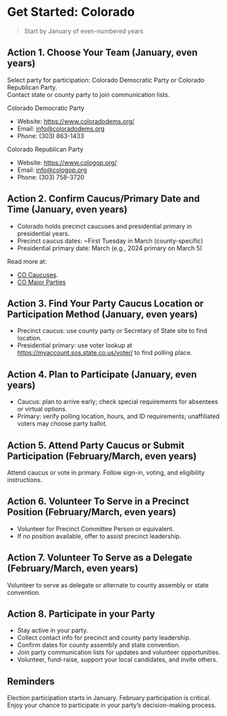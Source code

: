 # Get Started: Colorado

> Start by January of even-numbered years

## Action 1. Choose Your Team (January, even years)

Select party for participation: Colorado Democratic Party or Colorado Republican Party.  
Contact state or county party to join communication lists.


Colorado Democratic Party  
- Website: https://www.coloradodems.org/  
- Email: info@coloradodems.org
- Phone: (303) 863-1433

Colorado Republican Party  
- Website: https://www.cologop.org/  
- Email: info@cologop.org
- Phone: (303) 758-3720

## Action 2. Confirm Caucus/Primary Date and Time (January, even years)

- Colorado holds precinct caucuses and presidential primary in presidential years.  
- Precinct caucus dates: ~First Tuesday in March (county-specific)   
- Presidential primary date: March (e.g., 2024 primary on March 5) 

Read more at:
- [CO Caucuses](https://www.sos.state.co.us/pubs/elections/Candidates/FAQs/caucuses.html).
- [CO Major Parties](https://www.sos.state.co.us/pubs/elections/Candidates/FAQs/majorParty.html)


## Action 3. Find Your Party Caucus Location or Participation Method (January, even years)

- Precinct caucus: use county party or Secretary of State site to find location.  
- Presidential primary: use voter lookup at https://myaccount.sos.state.co.us/voter/ to find polling place.


## Action 4. Plan to Participate (January, even years)

- Caucus: plan to arrive early; check special requirements for absentees or virtual options.  
- Primary: verify polling location, hours, and ID requirements; unaffiliated voters may choose party ballot.


## Action 5. Attend Party Caucus or Submit Participation (February/March, even years)

Attend caucus or vote in primary. Follow sign-in, voting, and eligibility instructions.



## Action 6. Volunteer To Serve in a Precinct Position  (February/March, even years)

- Volunteer for Precinct Committee Person or equivalent.  
- If no position available, offer to assist precinct leadership.


## Action 7. Volunteer To Serve as a Delegate (February/March, even years)

Volunteer to serve as delegate or alternate to county assembly or state convention. 


## Action 8. Participate in your Party

- Stay active in your party. 
- Collect contact info for precinct and county party leadership.
- Confirm dates for county assembly and state convention.
- Join party communication lists for updates and volunteer opportunities.
- Volunteer, fund-raise, support your local candidates, and invite others. 


## Reminders

Election participation starts in January. 
February participation is critical. 
Enjoy your chance to participate in your party’s decision-making process.

